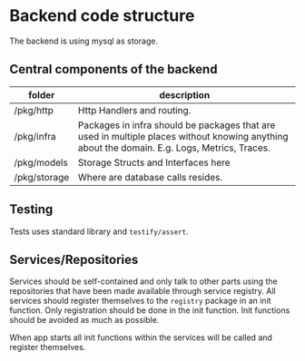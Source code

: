 # Backend code structure

The backend is using mysql as storage. 

## Central components of the backend

| folder | description |
| ------- | ----------- |
| /pkg/http | Http Handlers and routing. |
| /pkg/infra | Packages in infra should be packages that are used in multiple places without knowing anything about the domain. E.g. Logs, Metrics, Traces. |
| /pkg/models | Storage Structs and Interfaces here  |
| /pkg/storage | Where are database calls resides. |

## Testing

Tests uses standard library and `testify/assert`.

## Services/Repositories

Services should be self-contained and only talk to other parts using the repositories that have been made available through service registry. All services should register themselves to the `registry` package in an init function. Only registration should be done in the init function. Init functions should be avoided as much as possible.

When app starts all init functions within the services will be called and register themselves.